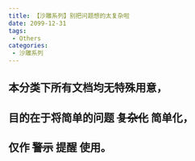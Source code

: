 ```yaml
---
title: 【沙雕系列】别把问题想的太复杂啦
date: 2099-12-31
tags:
 - Others
categories:
 - 沙雕系列
---
```



## **本分类下所有文档均无特殊用意，**
## **目的在于将简单的问题** ~~复杂化~~ **简单化，**
## **仅作** ~~警示~~ **提醒 使用。**

